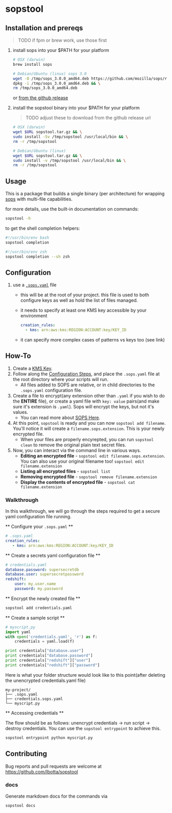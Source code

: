 # sopstool

## Installation and prereqs

> TODO if fpm or brew work, use those first

1. install sops into your $PATH for your platform

    ```sh
    # OSX (darwin)
    brew install sops
    ```

    ```sh
    # Debian/Ubuntu (linux) sops 3.0
    wget -O /tmp/sops_3.0.0_amd64.deb https://github.com/mozilla/sops/releases/download/3.0.0/sops_3.0.0_amd64.deb && \
    dpkg -i /tmp/sops_3.0.0_amd64.deb && \
    rm /tmp/sops_3.0.0_amd64.deb
    ```

    or [from the github release](https://github.com/mozilla/sops/releases)

1. install the sopstool binary into your $PATH for your platform

    > TODO adjust these to download from the github release url

    ```sh
    # OSX (darwin)
    wget $URL sopstool.tar.gz && \
    sudo install -Sv /tmp/sopstool /usr/local/bin && \
    rm -r /tmp/sopstool
    ```

    ```sh
    # Debian/Ubuntu (linux)
    wget $URL sopstool.tar.gz && \
    sudo install -v /tmp/sopstool /usr/local/bin && \
    rm -r /tmp/sopstool
    ```

## Usage

This is a package that builds a single binary (per architecture) for wrapping [sops](https://github.com/mozilla/sops) with multi-file capabilities.

for more details, use the built-in documentation on commands:

```sh
sopstool -h
```

to get the shell completion helpers:

```sh
#!/usr/bin/env bash
sopstool completion
```

```sh
#!/usr/bin/env zsh
sopstool completion --sh zsh
```

## Configuration

1. use a [`.sops.yaml`](https://github.com/mozilla/sops#using-sops-yaml-conf-to-select-kms-pgp-for-new-files) file
    * this will be at the root of your project. this file is used to both configure keys as well as hold the list of files managed.
    * it needs to specify at least one KMS key accessible by your environment

        ```yaml
        creation_rules:
          - kms: arn:aws:kms:REGION:ACCOUNT:key/KEY_ID
        ```

    * it can specify more complex cases of patterns vs keys too (see link)

## How-To

1. Create a [KMS Key](https://aws.amazon.com/kms/).
1. Follow along the [Configuration Steps](https://github.com/Ibotta/sopstool/tree/master/#configuration), and place the `.sops.yaml` file at the root directory where your scripts will run.
    * All files added to SOPS are relative, or in child directories to the `.sops.yaml` configuration file.
1. Create a file to encrypt(any extension other than `.yaml` if you wish to do the **ENTIRE** file), or create a yaml file with `key: value` pairs(and make sure it's extension is `.yaml`). Sops will encrypt the keys, but not it's values.
    * You can read more about [SOPS Here](https://github.com/mozilla/sops).
1. At this point, `sopstool` is ready and you can now `sopstool add filename`. You'll notice it will create a `filename.sops.extension`. This is your newly encrypted file.
    * When your files are properly encyrepted, you can run `sopstool clean` to remove the original plain text secret files.
1. Now, you can interact via the command line in various ways.
    * **Editing an encrypted file** - `sopstool edit filename.sops.extension`. You can also use your original filename too! `sopstool edit filename.extension`
    * **Listing all encrypted files** - `sopstool list`
    * **Removing encrypted file** - `sopstool remove filename.extension`
    * **Display the contents of encrypted file** - `sopstool cat filename.extension`

### Walkthrough

In this walkthrough, we will go through the steps required to get a secure yaml configuration file running.

** Configure your `.sops.yaml` **

```yaml
# .sops.yaml
creation_rules:
   - kms: arn:aws:kms:REGION:ACCOUNT:key/KEY_ID
```

** Create a secrets yaml configuration file **

```yaml
# credentials.yaml
database.password: supersecretdb
database.user: supersecretpassword
redshift:
    user: my.user.name
    password: my.password
```

** Encrypt the newly created file **

```sh
sopstool add credentials.yaml
```

** Create a sample script **

```python
# myscript.py
import yaml
with open('credentials.yaml', 'r') as f:
    credentials = yaml.load(f)

print credentials["database.user"]
print credentials["database.password"]
print credentials["redshift"]["user"]
print credentials["redshift"]["password"]
```

Here is what your folder structure would look like to this point(after deleting the unencrypted credentials.yaml file)

```text
my-project/
├── .sops.yaml
├── credentials.sops.yaml
└── myscript.py
```

** Accessing credentials **

The flow should be as follows: unencrypt credentials -> run script -> destroy credentials. You can use the `sopstool entrypoint` to achieve this.

```sh
sopstool entrypoint python myscript.py
```

## Contributing

Bug reports and pull requests are welcome at <https://github.com/Ibotta/sopstool>

### docs

Generate markdown docs for the commands via

```sh
sopstool docs
```
